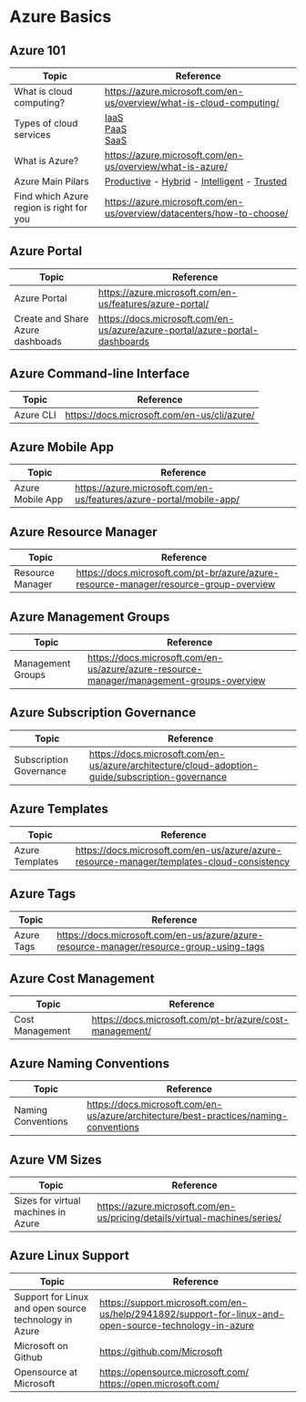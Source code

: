 # Azure Basics

## Azure 101

| Topic | Reference |
| --- | --- |
|What is cloud computing?|https://azure.microsoft.com/en-us/overview/what-is-cloud-computing/|
|Types of cloud services| [IaaS](https://azure.microsoft.com/en-us/overview/what-is-iaas/) <br> [PaaS](https://azure.microsoft.com/en-us/overview/what-is-paas/) <br> [SaaS](https://azure.microsoft.com/en-us/overview/what-is-saas/) |
|What is Azure?| https://azure.microsoft.com/en-us/overview/what-is-azure/|
|Azure Main Pilars| [Productive](https://azure.microsoft.com/en-us/overview/productivity/) - [Hybrid](https://azure.microsoft.com/en-us/overview/hybrid-cloud/) - [Intelligent](https://azure.microsoft.com/en-us/overview/intelligent/) - [Trusted](https://azure.microsoft.com/en-us/overview/trusted-cloud/)|
|Find which Azure region is right for you|https://azure.microsoft.com/en-us/overview/datacenters/how-to-choose/|

## Azure Portal

| Topic | Reference |
| --- | --- |
|Azure Portal| https://azure.microsoft.com/en-us/features/azure-portal/|
|Create and Share Azure dashboads|https://docs.microsoft.com/en-us/azure/azure-portal/azure-portal-dashboards|


## Azure Command-line Interface

|Topic | Reference |
| --- | --- |
|Azure CLI | https://docs.microsoft.com/en-us/cli/azure/|

## Azure Mobile App

|Topic | Reference |
| --- | --- |
|Azure Mobile App | https://azure.microsoft.com/en-us/features/azure-portal/mobile-app/|


## Azure Resource Manager

| Topic | Reference |
| --- | --- |
|Resource Manager| https://docs.microsoft.com/pt-br/azure/azure-resource-manager/resource-group-overview|

## Azure Management Groups

| Topic | Reference |
| --- | --- |
|Management Groups| https://docs.microsoft.com/en-us/azure/azure-resource-manager/management-groups-overview|

## Azure Subscription Governance

| Topic | Reference |
| --- | --- |
|Subscription Governance| https://docs.microsoft.com/en-us/azure/architecture/cloud-adoption-guide/subscription-governance|

## Azure Templates

| Topic | Reference |
| --- | --- |
|Azure Templates| https://docs.microsoft.com/en-us/azure/azure-resource-manager/templates-cloud-consistency|

## Azure Tags

| Topic | Reference |
| --- | --- |
|Azure Tags| https://docs.microsoft.com/en-us/azure/azure-resource-manager/resource-group-using-tags|

## Azure Cost Management

| Topic | Reference |
| --- | --- |
|Cost Management| https://docs.microsoft.com/pt-br/azure/cost-management/|

## Azure Naming Conventions
| Topic | Reference |
| --- | --- |
|Naming Conventions| https://docs.microsoft.com/en-us/azure/architecture/best-practices/naming-conventions|

## Azure VM Sizes

| Topic | Reference |
| --- | --- |
|Sizes for virtual machines in Azure|https://azure.microsoft.com/en-us/pricing/details/virtual-machines/series/|

## Azure Linux Support

| Topic | Reference |
| --- | --- |
|Support for Linux and open source technology in Azure|https://support.microsoft.com/en-us/help/2941892/support-for-linux-and-open-source-technology-in-azure|
|Microsoft on Github| https://github.com/Microsoft |
|Opensource at Microsoft |https://opensource.microsoft.com/ <br>https://open.microsoft.com/|

